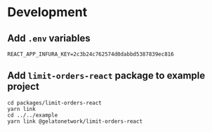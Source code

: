 # Development
## Add `.env` variables
```
REACT_APP_INFURA_KEY=2c3b24c762574d0dabbd5387839ec816
```
## Add `limit-orders-react` package to example project
```
cd packages/limit-orders-react
yarn link
cd ../../example
yarn link @gelatonetwork/limit-orders-react
```